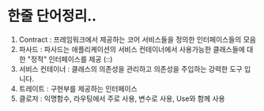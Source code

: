 # 한줄 단어정리..

1. Contract : 프레임워크에서 제공하는 코어 서비스들을 정의한 인터페이스들의 모음
2. 파사드 : 파사드는 애플리케이션의 서비스 컨테이너에서 사용가능한 클래스들에 대한 "정적" 인터페이스를 제공 (::)
3. 서비스 컨테이너 : 클래스의 의존성을 관리하고 의존성을 주입하는 강력한 도구 입니다.
4. 트레이트 : 구현부를 제공하는 인터페이스
5. 클로저 : 익명함수, 라우팅에서 주로 사용, 변수로 사용, Use와 함께 사용